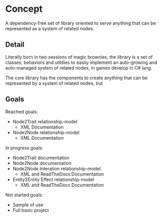 # Concept
A dependency-free set of library oriented to serve anything that can be represented as a system of related nodes.

## Detail
Literally born in two sessions of magic brownies, the library is a set of classes, behaviors and utitilies to easily implement an auto-growing and auto-managed system of related nodes, in games develop in C# lang.

The core library has the components to create anything that can be represented by a system of related nodes, but 

## Goals
Reached goals:
- Node2Trait relationship-model
  - XML Documentation
- Node2Node relationship-model
  - XML Documentation

In progress goals:
- Node2Trait documentation
- Node2Node documentation
- Node2Node Interation relationship-model.
  - XML and ReadTheDocs Documentation
- Entity2Entity Effect relationship-model
  - XML and ReadTheDocs Documentation

Not started goals:
- Sample of use
- Full basic project
